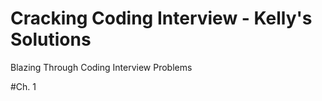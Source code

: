 # Cracking Coding Interview - Kelly's Solutions 

Blazing Through Coding Interview Problems

#Ch. 1 

